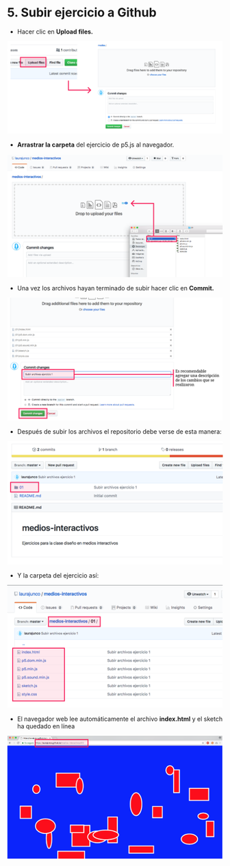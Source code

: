 # 5. Subir ejercicio a Github



* Hacer clic en **Upload files.**

![](../.gitbook/assets/archivos-14.png)



* **Arrastrar la carpeta** del ejercicio de p5.js al navegador.

![](../.gitbook/assets/archivos-15.png)

* Una vez los archivos hayan terminado de subir hacer clic en **Commit.**

![](../.gitbook/assets/archivos-16.png)

* Después de subir los archivos el repositorio debe verse de esta manera:

![](../.gitbook/assets/archivos-17.png)

* Y la carpeta del ejercicio así:

![](../.gitbook/assets/archivos-18.png)



* El navegador web lee automáticamente el archivo **index.html** y el sketch ha quedado en línea

![](../.gitbook/assets/archivos-25.png)

